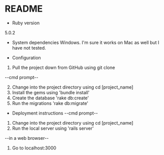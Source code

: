 # README

* Ruby version

5.0.2

* System dependencies
Windows. I'm sure it works on Mac as well but I have not tested.

* Configuration
1. Pull the project down from GitHub using git clone

--cmd prompt--


2. Change into the project directory using cd [project_name]
3. Install the gems using 'bundle install'
4. Create the database 'rake db:create'
5. Run the migrations 'rake db:migrate'

* Deployment instructions
--cmd prompt--


1. Change into the project directory using cd [project_name]
2. Run the local server using 'rails server'

--in a web browser--
1. Go to localhost:3000

